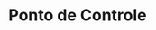 ---
layout: default
title: Ponto de Controle
parent: Prontuário Eletrônico do Cidadão v5.0
nav_order: 3.1
has_children: false
has_toc: true
last_modified_date: "26/02/2023"
---